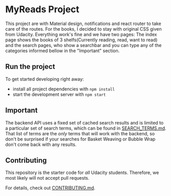 # MyReads Project

This project are with Material design, notifications and react router to take care of the routes. For the books, I decided to stay with original CSS given from Udacity. Everything work's fine and we have two pages: The index page shows the books of 3 shelfs(Currently reading, read, want to read) and the search pages, who show a searchbar and you can type any of the categories informed bellow in the "Important" section.

## Run the project

To get started developing right away:

* install all project dependencies with `npm install`
* start the development server with `npm start`

## Important
The backend API uses a fixed set of cached search results and is limited to a particular set of search terms, which can be found in [SEARCH_TERMS.md](SEARCH_TERMS.md). That list of terms are the _only_ terms that will work with the backend, so don't be surprised if your searches for Basket Weaving or Bubble Wrap don't come back with any results.

## Contributing

This repository is the starter code for _all_ Udacity students. Therefore, we most likely will not accept pull requests.

For details, check out [CONTRIBUTING.md](CONTRIBUTING.md).
